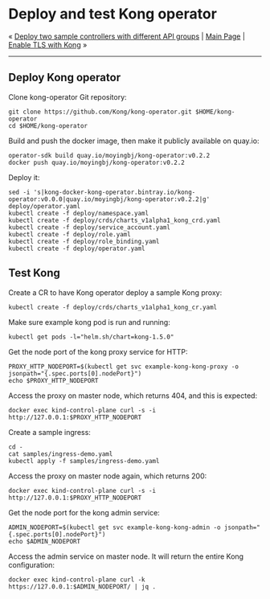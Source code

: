 # Deploy and test Kong operator

« [Deploy two sample controllers with different API groups](05-deploy-sample-controllers.md) | [Main Page](../../README.md) | [Enable TLS with Kong](07-enable-tls-with-kong.md) »

---

## Deploy Kong operator

Clone kong-operator Git repository:

```shell
git clone https://github.com/Kong/kong-operator.git $HOME/kong-operator
cd $HOME/kong-operator
```

Build and push the docker image, then make it publicly available on quay.io:

```shell
operator-sdk build quay.io/moyingbj/kong-operator:v0.2.2
docker push quay.io/moyingbj/kong-operator:v0.2.2
```

Deploy it:

```shell
sed -i 's|kong-docker-kong-operator.bintray.io/kong-operator:v0.0.0|quay.io/moyingbj/kong-operator:v0.2.2|g' deploy/operator.yaml
kubectl create -f deploy/namespace.yaml
kubectl create -f deploy/crds/charts_v1alpha1_kong_crd.yaml
kubectl create -f deploy/service_account.yaml
kubectl create -f deploy/role.yaml
kubectl create -f deploy/role_binding.yaml
kubectl create -f deploy/operator.yaml
```
<!--
task:cmd
-->

## Test Kong

Create a CR to have Kong operator deploy a sample Kong proxy:

```shell
kubectl create -f deploy/crds/charts_v1alpha1_kong_cr.yaml
```

Make sure example kong pod is run and running:

```shell
kubectl get pods -l="helm.sh/chart=kong-1.5.0"
```
<!--
task:cmd
-->

Get the node port of the kong proxy service for HTTP:

```shell
PROXY_HTTP_NODEPORT=$(kubectl get svc example-kong-kong-proxy -o jsonpath="{.spec.ports[0].nodePort}")
echo $PROXY_HTTP_NODEPORT
```

Access the proxy on master node, which returns 404, and this is expected:

```shell
docker exec kind-control-plane curl -s -i http://127.0.0.1:$PROXY_HTTP_NODEPORT
```

Create a sample ingress:

```shell
cd -
cat samples/ingress-demo.yaml
kubectl apply -f samples/ingress-demo.yaml
```

Access the proxy on master node again, which returns 200:

```shell
docker exec kind-control-plane curl -s -i http://127.0.0.1:$PROXY_HTTP_NODEPORT
```

Get the node port for the kong admin service:

```shell
ADMIN_NODEPORT=$(kubectl get svc example-kong-kong-admin -o jsonpath="{.spec.ports[0].nodePort}")
echo $ADMIN_NODEPORT
```

Access the admin service on master node. It will return the entire Kong configuration:

```shell
docker exec kind-control-plane curl -k https://127.0.0.1:$ADMIN_NODEPORT/ | jq .
```
